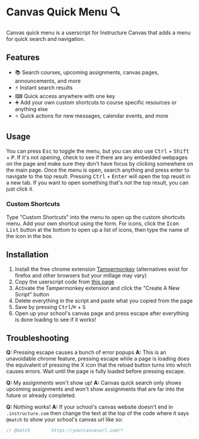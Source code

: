 # Canvas Quick Menu 🔍
Canvas quick menu is a userscript for Instructure Canvas that adds a menu for quick search and navigation.

## Features
- 📚 Search courses, upcoming assignments, canvas pages, announcements, and more
- ⚡ Instant search results
- ⌨ Quick access anywhere with one key
- ➕ Add your own custom shortcuts to course specific resources or anything else
- ⭐ Quick actions for new messages, calendar events, and more

## Usage
You can press <kbd>Esc</kbd> to toggle the menu, but you can also use <kbd>Ctrl</kbd> + <kbd>Shift</kbd> + <kbd>P</kbd>. If it's not opening, check to see if there are any embedded webpages on the page and make sure they don't have focus by clicking somewhere on the main page. Once the menu is open, search anything and press enter to navigate to the top result. Pressing <kbd>Ctrl</kbd> + <kbd>Enter</kbd> will open the top reuslt in a new tab. If you want to open something that's not the top result, you can just click it.

### Custom Shortcuts
Type "Custom Shortcuts" into the menu to open up the custom shortcuts menu. Add your own shortcut using the form. For icons, click the <kbd>Icon List</kbd> button at the bottom to open up a list of icons, then type the name of the icon in the box.

## Installation

1. Install the free chrome extension [Tampermonkey](https://chrome.google.com/webstore/detail/tampermonkey/dhdgffkkebhmkfjojejmpbldmpobfkfo) (alternatives exist for firefox and other browsers but your millage may vary)
2. Copy the userscript code from [this page](https://raw.githubusercontent.com/pikapower9080/canvas-quickmenu/main/userscript.js)
3. Activate the Tampermonkey extension and click the "Create A New Script" button
4. Delete everything in the script and paste what you copied from the page
5. Save by pressing <kbd>Ctrl</kbd>/<kbd>⌘</kbd> + <kbd>S</kbd>
6. Open up your school's canvas page and press escape after everything is done loading to see if it works!

## Troubleshooting
**Q:** Pressing escape causes a bunch of error popups 
**A:** This is an unavoidable chrome feature, pressing escape while a page is loading does the equivalent of pressing the X icon that the reload button turns into which causes errors. Wait until the page is fully loaded before pressing escape.

**Q:** My assignments won't show up!
**A:** Canvas quick search only shows upcoming assignments and won't show assignments that are far into the future or already completed.

**Q:** Nothing works!
**A:** If your school's canvas website doesn't end in `.instructure.com` then change the text at the top of the code where it says `@match` to show your school's canvas url like so:
```javascript
// @match        https://yourcanvasurl.com/*
```
